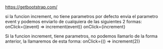 
https://getbootstrap.com/

si la funcion increment, no tiene parametros por defecto envia el parametro event y podemos enviarlo de cualquiera de las siguientes 2 formas:
onClick={(event) => increment(event)}
onClick={increment}

Si la funcion increment, tiene parametros, no podemos llamarlo de la forma anterior, la llamaremos de esta forma:
onClick={() => increment(2)}



